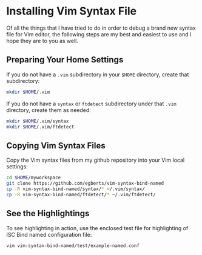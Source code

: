 Installing Vim Syntax File
==========================

Of all the things that I have tried to do in order to debug a brand 
new syntax file for Vim editor, the following steps are my best and 
easiest to use and I hope they are to you as well.

Preparing Your Home Settings
----------------------------

If you do not have a `.vim` subdirectory in your `$HOME` directory, 
create that subdirectory:

```bash
mkdir $HOME/.vim
````
If you do not have a `syntax` or `ftdetect` subdirectory under that `.vim` directory, create them as needed:

```bash
mkdir $HOME/.vim/syntax
mkdir $HOME/.vim/ftdetect
```

Copying Vim Syntax Files
------------------------
Copy the Vim syntax files from my github repository into your Vim local
settings:

```bash
cd $HOME/myworkspace
git clone https://github.com/egberts/vim-syntax-bind-named
cp -R vim-syntax-bind-named/syntax/* ~/.vim/syntax/
cp -R vim-syntax-bind-named/ftdetect/* ~/.vim/ftdetect/
```

See the Highlightings
---------------------
To see highlighting in action, use the enclosed test file for highlighting of ISC Bind named configuration file:

```bash
vim vim-syntax-bind-named/test/example-named.conf
```


